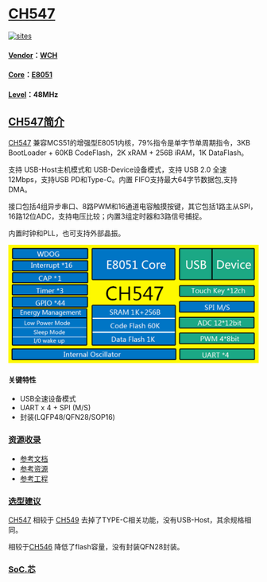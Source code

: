 ﻿# [CH547](https://github.com/SoCXin/CH547)

[![sites](http://182.61.61.133/link/resources/SoC.png)](http://www.SoC.Xin)

#### [Vendor](https://github.com/SoCXin/Vendor)：[WCH](http://www.wch.cn/)
#### [Core](https://github.com/SoCXin/8051)：[E8051](https://github.com/SoCXin/8051)
#### [Level](https://github.com/SoCXin/Level)：48MHz

## [CH547简介](https://github.com/SoCXin/CH547/wiki)

[CH547](https://github.com/SoCXin/CH547) 兼容MCS51的增强型E8051内核，79%指令是单字节单周期指令，3KB BootLoader + 60KB CodeFlash，2K xRAM + 256B iRAM，1K DataFlash。

支持 USB-Host主机模式和 USB-Device设备模式，支持 USB 2.0 全速 12Mbps，支持USB PD和Type-C。内置 FIFO支持最大64字节数据包,支持 DMA。

接口包括4组异步串口、8路PWM和16通道电容触摸按键，其它包括1路主从SPI，16路12位ADC，支持电压比较；内置3组定时器和3路信号捕捉。

内置时钟和PLL，也可支持外部晶振。

[![sites](docs/CH547.png)](http://www.wch.cn/products/CH547.html)

#### 关键特性

* USB全速设备模式
* UART x 4 + SPI (M/S)
* 封装(LQFP48/QFN28/SOP16)

### [资源收录](https://github.com/SoCXin/CH547)

* [参考文档](docs/)
* [参考资源](src/)
* [参考工程](project/)

### [选型建议](https://github.com/SoCXin)

[CH547](https://github.com/SoCXin/CH547) 相较于 [CH549](https://github.com/SoCXin/CH549) 去掉了TYPE-C相关功能，没有USB-Host，其余规格相同。

相较于[CH546](http://www.wch.cn/products/CH546.html) 降低了flash容量，没有封装QFN28封装。

###  [SoC.芯](http://www.SoC.Xin)
